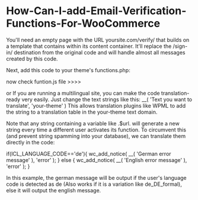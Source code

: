 # How-Can-I-add-Email-Verification-Functions-For-WooCommerce


You'll need an empty page with the URL yoursite.com/verify/ that builds on a template that contains <?php wc_print_notices(); ?> within its content container. It'll replace the /sign-in/ destination from the original code and will handle almost all messages created by this code.

Next, add this code to your theme's functions.php:


now check funtion.js file >>>> 




or  If you are running a multilingual site, you can make the code translation-ready very easily. Just change the text strings like this: __( 'Text you want to translate', 'your-theme' ) This allows translation plugins like WPML to add the string to a translation table in the your-theme text domain.

Note that any string containing a variable like .$url. will generate a new string every time a different user activates its function. To circumvent this (and prevent string spamming into your database), we can translate them directly in the code:


if(ICL_LANGUAGE_CODE=='de'){
    wc_add_notice( __( 'German error message' ), 'error' );
} else {
    wc_add_notice( __( 'English error message' ), 'error' );
}


In this example, the german message will be output if the user's language code is detected as de (Also works if it is a variation like de_DE_formal), else it will output the english message.
